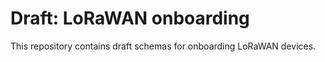 # Draft: LoRaWAN onboarding

This repository contains draft schemas for onboarding LoRaWAN devices.
